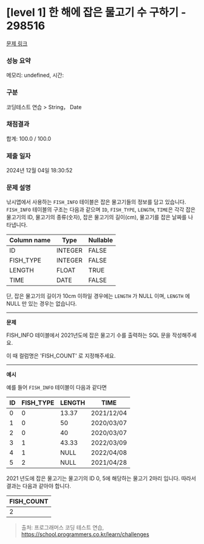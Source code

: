# \[level 1] 한 해에 잡은 물고기 수 구하기 - 298516

[문제 링크](https://school.programmers.co.kr/learn/courses/30/lessons/298516)

### 성능 요약

메모리: undefined, 시간:

### 구분

코딩테스트 연습 > String， Date

### 채점결과

합계: 100.0 / 100.0

### 제출 일자

2024년 12월 04일 18:30:52

### 문제 설명

낚시앱에서 사용하는 `FISH_INFO` 테이블은 잡은 물고기들의 정보를 담고 있습니다. `FISH_INFO` 테이블의 구조는 다음과 같으며 `ID`, `FISH_TYPE`, `LENGTH`, `TIME`은 각각 잡은 물고기의 ID, 물고기의 종류(숫자), 잡은 물고기의 길이(cm), 물고기를 잡은 날짜를 나타냅니다.

| Column name | Type    | Nullable |
| ----------- | ------- | -------- |
| ID          | INTEGER | FALSE    |
| FISH\_TYPE  | INTEGER | FALSE    |
| LENGTH      | FLOAT   | TRUE     |
| TIME        | DATE    | FALSE    |

단, 잡은 물고기의 길이가 10cm 이하일 경우에는 `LENGTH` 가 NULL 이며, `LENGTH` 에 NULL 만 있는 경우는 없습니다.

***

**문제**

FISH\_INFO 테이블에서 2021년도에 잡은 물고기 수를 출력하는 SQL 문을 작성해주세요.

이 때 컬럼명은 'FISH\_COUNT' 로 지정해주세요.

***

**예시**

예를 들어 `FISH_INFO` 테이블이 다음과 같다면

| ID | FISH\_TYPE | LENGTH | TIME       |
| -- | ---------- | ------ | ---------- |
| 0  | 0          | 13.37  | 2021/12/04 |
| 1  | 0          | 50     | 2020/03/07 |
| 2  | 0          | 40     | 2020/03/07 |
| 3  | 1          | 43.33  | 2022/03/09 |
| 4  | 1          | NULL   | 2022/04/08 |
| 5  | 2          | NULL   | 2021/04/28 |

2021 년도에 잡은 물고기는 물고기의 ID 0, 5에 해당하는 물고기 2마리 입니다. 따라서 결과는 다음과 같아야 합니다.

| FISH\_COUNT |
| ----------- |
| 2           |

> 출처: 프로그래머스 코딩 테스트 연습, https://school.programmers.co.kr/learn/challenges
